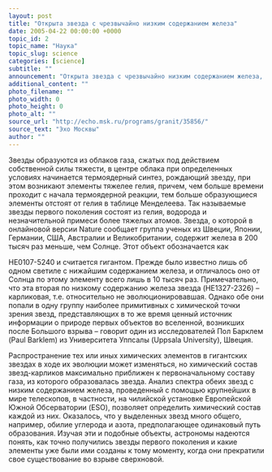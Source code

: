 ```yaml
---
layout: post
title: "Открыта звезда с чрезвычайно низким содержанием железа"
date: 2005-04-22 00:00:00 +0000
topic_id: 2
topic_name: "Наука"
topic_slug: science
categories: [science]
subtitle: ""
announcement: "Открыта звезда с чрезвычайно низким содержанием железа, указывающим на древность и примитивность объекта, ведь согласно космологическим представлениям, чем моложе звезда, тем больше в ней должно быть тяжелых элементов."
additional_content: ""
photo_filename: ""
photo_width: 0
photo_height: 0
photo_alt: ""
source_url: "http://echo.msk.ru/programs/granit/35856/"
source_text: "Эхо Москвы"
author: ""
---
```

Звезды образуются из облаков газа, сжатых под действием собственной силы тяжести, в центре облака при определенных условиях начинается термоядерный синтез, рождающий звезду, при этом возникают элементы тяжелее гелия, причем, чем больше времени проходит с начала термоядерной реакции, тем больше образующиеся элементы отстоят от гелия в таблице Менделеева. Так называемые звезды первого поколения состоят из гелия, водорода и незначительной примеси более тяжелых атомов. Звезда, о которой в онлайновой версии Nature сообщает группа ученых из Швеции, Японии, Германии, США, Австралии и Великобритании, содержит железа в 200 тысяч раз меньше, чем Солнце. Этот объект обозначается как

HE0107-5240 и считается гигантом. Прежде было известно лишь об одном светиле с нижайшим содержанием железа, и отличалось оно от Солнца по этому элементу всего лишь в 10 тысяч раз. Примечательно, что эта вторая по низкому содержанию железа звезда (HE1327-2326) – карликовая, т.е. относительно не эволюционировавшая. Однако обе они попали в одну группу наиболее примитивных с химической точки зрения звезд, представляющих в то же время ценный источник информации о природе первых объектов во вселенной, возникших после Большого взрыва – говорит один из исследователей Пол Барклем (Paul Barklem) из Университета Уппсалы (Uppsala University), Швеция.

Распространение тех или иных химических элементов в гигантских звездах в ходе их эволюции может изменяться, но химический состав звезд-карликов максимально приближен к первоначальному составу газа, из которого образовалась звезда. Анализ спектра обеих звезд с низким содержанием железа, проведенный с помощью крупнейших в мире телескопов, в частности, на чилийской установке Европейской Южной Обсерватории (ESO), позволяет определить химический состав каждой из них. Оказалось, что у выделенных звезд много общего, например, обилие углерода и азота, предполагающее одинаковый путь образования. Изучая эти и подобные объекты, астрономы надеются понять, как точно получились звезды первого поколения и какие элементы уже были ими созданы к тому моменту, когда они прекратили свое существование во взрыве сверхновой.
